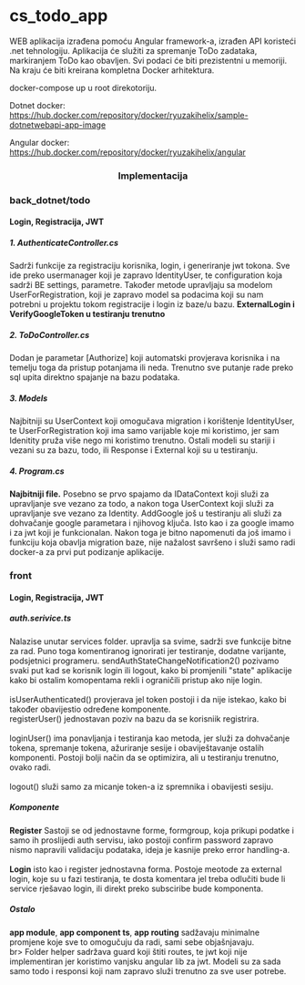 # cs_todo_app
WEB aplikacija izrađena pomoću Angular framework-a, izrađen API koristeći .net tehnologiju. Aplikacija će služiti za spremanje ToDo zadataka, markiranjem ToDo kao obavljen. Svi podaci će biti prezistentni u memoriji. Na kraju će biti kreirana kompletna Docker arhitektura.

docker-compose up u root direkotoriju.

Dotnet docker: https://hub.docker.com/repository/docker/ryuzakihelix/sample-dotnetwebapi-app-image

Angular docker: https://hub.docker.com/repository/docker/ryuzakihelix/angular

<h3 align="center">Implementacija</h3>
<h3 align="left">back_dotnet/todo</h3>
<h4 align="left">Login, Registracija, JWT</h4>
<h5 align="left">1. AuthenticateController.cs</h5>
<p>Sadrži funkcije za registraciju korisnika, login, i generiranje jwt tokona. Sve ide preko usermanager koji je zapravo IdentityUser, te configuration koja sadrži BE settings, parametre. Također metode upravljaju sa modelom UserForRegistration, koji je zapravo model sa podacima koji su nam potrebni u projektu tokom registracije i login iz baze/u bazu. <b>ExternalLogin i VerifyGoogleToken u testiranju trenutno</b>
</p>
<h5 align="left">2. ToDoController.cs</h5>
<p>Dodan je parametar [Authorize] koji automatski provjerava korisnika i na temelju toga da pristup potanjama ili neda. Trenutno sve putanje rade preko sql upita direktno spajanje na bazu podataka.
</p>
<h5 align="left">3. Models</h5>
<p>Najbitniji su UserContext koji omogučava migration i korištenje IdentityUser, te UserForRegistration koji ima samo varijable koje mi koristimo, jer sam Idenitity pruža više nego mi koristimo trenutno. Ostali modeli su stariji i vezani su za bazu, todo, ili Response i External koji su u testiranju.
</p>
<h5 align="left">4. Program.cs</h5>
<p><b>Najbitniji file.</b>
 Posebno se prvo spajamo da IDataContext koji služi za upravljanje sve vezano za todo, a nakon toga UserContext koji služi za upravljanje sve vezano za Identity. AddGoogle još u testiranju ali služi za dohvačanje google parametara i njihovog ključa. Isto kao i za google imamo i za jwt koji je funkcionalan. Nakon toga je bitno napomenuti da još imamo i funkciju koja obavlja migration baze, nije nažalost savršeno i služi samo radi docker-a za prvi put podizanje aplikacije.
</p>

<h3 align="left">front</h3>
<h4 align="left">Login, Registracija, JWT</h4>
<h5 align="left">auth.serivice.ts</h5>
<p>Nalazise unutar services folder. upravlja sa svime, sadrži sve funkcije bitne za rad. Puno toga komentiranog ignorirati jer testiranje, dodatne varijante, podsjetnici programeru. sendAuthStateChangeNotification2() pozivamo svaki put kad se korisnik login ili logout, kako bi promjenili "state" aplikacije kako bi ostalim komopentama rekli i ograničili pristup ako nije login. <br><br>
isUserAuthenticated() provjerava jel token postoji i da nije istekao, kako bi također obavijestio određene komponente.<br>
registerUser() jednostavan poziv na bazu da se korisniik registrira.<br><br>
loginUser() ima ponavljanja i testiranja kao metoda, jer služi za dohvačanje tokena, spremanje tokena, ažuriranje sesije i obaviještavanje ostalih komponenti. Postoji bolji način da se optimizira, ali u testiranju trenutno, ovako radi.<br><br>
logout() služi samo za micanje token-a iz spremnika i obavijesti sesiju.
</p>
<h5 align="left">Komponente</h5>
<p><b>Register</b> Sastoji se od jednostavne forme, formgroup, koja prikupi podatke i samo ih proslijedi auth servisu, iako postoji confirm password zapravo nismo napravili validaciju podataka, ideja je kasnije preko error handling-a.<br><br>
<b>Login</b> isto kao i register jednostavna forma. Postoje meotode za external login, koje su u fazi testiranja, te dosta komentara jel treba odlučiti bude li service rješavao login, ili direkt preko subsciribe bude komponenta.
</p>
<h5 align="left">Ostalo</h5>
<p><b>app module</b>, <b>app component ts</b>, <b>app routing</b> sadžavaju minimalne promjene koje sve to omogučuju da radi, sami sebe objašnjavaju.<br>br>
Folder helper sadržava guard koji štiti routes, te jwt koji nije implementiran jer koristimo vanjsku angular lib za jwt. Modeli su za sada samo todo i responsi koji nam zapravo služi  trenutno za sve user potrebe.
</p>
